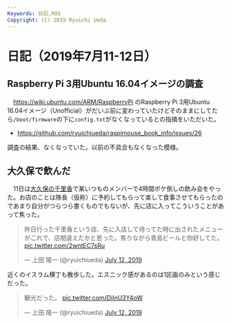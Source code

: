 ```yaml
---
Keywords: 日記,ROS
Copyright: (C) 2019 Ryuichi Ueda
---
```


# 日記（2019年7月11-12日）



## Raspberry Pi 3用Ubuntu 16.04イメージの調査

　https://wiki.ubuntu.com/ARM/RaspberryPi のRaspberry Pi 3用Ubuntu 16.04イメージ（Unofficial）がだいぶ前に変わっていたけどそのままにしてたら`/boot/firmware`の下に`config.txt`がなくなっているとの指摘をいただいた。

* https://github.com/ryuichiueda/raspimouse_book_info/issues/26

調査の結果、なくなっていた。以前の不具合もなくなった模様。

## 大久保で飲んだ

　11日は[大久保の千里香](https://www.google.com/search?q=%E5%A4%A7%E4%B9%85%E4%BF%9D+%E5%8D%83%E9%87%8C%E9%A6%99&source=lnms&tbm=isch&sa=X&ved=0ahUKEwjKt-n-vK_jAhWDf7wKHacxA-Y4ChD8BQgRKAI&biw=1160&bih=699#imgrc=_)で某いつものメンバーで4時間ボケ倒しの飲み会をやった。お店のことは隊長（仮称）に予約してもらって楽して食事させてもらったのであまり自分がつらつら書くものでもないが、先に店に入ってこういうことがあって焦った。

<blockquote class="twitter-tweet" data-partner="tweetdeck"><p lang="ja" dir="ltr">昨日行った千里香という店、先に入店して待ってた時に出されたメニューがこれで、店間違えたかと思った。焦りながら青島ビールと你好してた。 <a href="https://t.co/2wntEC7sRu">pic.twitter.com/2wntEC7sRu</a></p>&mdash; 上田 隆一 (@ryuichiueda) <a href="https://twitter.com/ryuichiueda/status/1149671623865167873?ref_src=twsrc%5Etfw">July 12, 2019</a></blockquote>
<script async src="https://platform.twitter.com/widgets.js" charset="utf-8"></script>

近くのイスラム横丁も散歩した。エスニック感があるのは1区画のみという感じだった。

<blockquote class="twitter-tweet" data-partner="tweetdeck"><p lang="ja" dir="ltr">観光だった。 <a href="https://t.co/DiInU3Y4oW">pic.twitter.com/DiInU3Y4oW</a></p>&mdash; 上田 隆一 (@ryuichiueda) <a href="https://twitter.com/ryuichiueda/status/1149672362603712513?ref_src=twsrc%5Etfw">July 12, 2019</a></blockquote>
<script async src="https://platform.twitter.com/widgets.js" charset="utf-8"></script>
